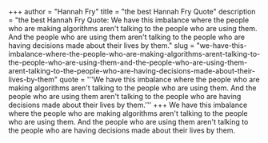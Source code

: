+++
author = "Hannah Fry"
title = "the best Hannah Fry Quote"
description = "the best Hannah Fry Quote: We have this imbalance where the people who are making algorithms aren't talking to the people who are using them. And the people who are using them aren't talking to the people who are having decisions made about their lives by them."
slug = "we-have-this-imbalance-where-the-people-who-are-making-algorithms-arent-talking-to-the-people-who-are-using-them-and-the-people-who-are-using-them-arent-talking-to-the-people-who-are-having-decisions-made-about-their-lives-by-them"
quote = '''We have this imbalance where the people who are making algorithms aren't talking to the people who are using them. And the people who are using them aren't talking to the people who are having decisions made about their lives by them.'''
+++
We have this imbalance where the people who are making algorithms aren't talking to the people who are using them. And the people who are using them aren't talking to the people who are having decisions made about their lives by them.
